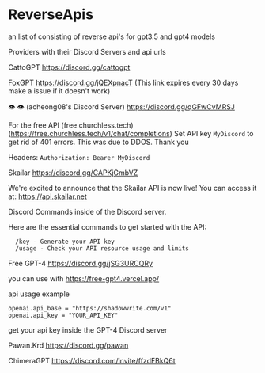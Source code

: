 # ReverseApis
an list of consisting of reverse api's for gpt3.5 and gpt4 models

Providers with their Discord Servers and api urls

CattoGPT
https://discord.gg/cattogpt

FoxGPT
https://discord.gg/jQEXpnacT
(This link expires every 30 days make a issue if it doesn't work)

👁️ 👁️ (acheong08's Discord Server)
https://discord.gg/qGFwCvMRSJ

For the free API (free.churchless.tech) (https://free.churchless.tech/v1/chat/completions)
Set API key `MyDiscord` to get rid of 401 errors. This was due to DDOS. Thank you

Headers: `Authorization: Bearer MyDiscord`


Skailar
https://discord.gg/CAPKjGmbVZ

We're excited to announce that the Skailar API is now live! 
You can access it at: https://api.skailar.net

Discord Commands inside of the Discord server.

Here are the essential commands to get started with the API:
```
  /key - Generate your API key 
  /usage - Check your API resource usage and limits 
```

Free GPT-4
https://discord.gg/jSG3URCQRy

you can use with 
https://free-gpt4.vercel.app/

api usage example
```
openai.api_base = "https://shadowwrite.com/v1"
openai.api_key = "YOUR_API_KEY"
```
get your api key inside the GPT-4 Discord server

Pawan.Krd
https://discord.gg/pawan

ChimeraGPT
https://discord.com/invite/ffzdFBkQ6t

